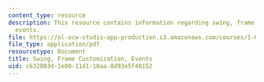 ```yaml
---
content_type: resource
description: This resource contains information regarding swing, frame customization,
  events.
file: https://ol-ocw-studio-app-production.s3.amazonaws.com/courses/1-00-introduction-to-computers-and-engineering-problem-solving-spring-2012/c632003d1e0011d110aa8d93e5f40152_MIT1_00S12_REC_7.pdf
file_type: application/pdf
resourcetype: Document
title: Swing, Frame Customization, Events
uid: c632003d-1e00-11d1-10aa-8d93e5f40152
---
```

